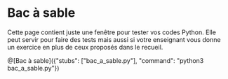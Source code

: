 # Bac à sable

Cette page contient juste une fenêtre pour tester vos codes Python. Elle peut servir pour faire des tests mais aussi si votre enseignant vous donne un exercice en plus de ceux proposés dans le recueil.

@[Bac à sable]({"stubs": ["bac_a_sable.py"], "command": "python3 bac_a_sable.py"})
